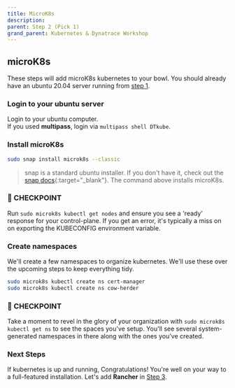 ```yaml
---
title: MicroK8s
description:
parent: Step 2 (Pick 1)
grand_parent: Kubernetes & Dynatrace Workshop
---
```


## microK8s

These steps will add microK8s kubernetes to your bowl.  You should already have an ubuntu 20.04 server running from [step 1](step1).

### Login to your ubuntu server

Login to your ubuntu computer.  
If you used **multipass**, login via `multipass shell DTkube`.

### Install microK8s

```bash
sudo snap install microk8s --classic
```

> snap is a standard ubuntu installer.  If you don't have it, check out the [snap docs](https://snapcraft.io/docs/installing-snapd?_ga=2.268412426.506881216.1628521158-685084332.1628085001){:target="_blank"}.
> The command above installs microK8s.

### :checkered_flag: CHECKPOINT
Run `sudo microk8s kubectl get nodes` and ensure you see a 'ready' response for your control-plane.  If you get an error, it's typically a miss on on exporting the KUBECONFIG environment variable.  

### Create namespaces

We'll create a few namespaces to organize kubernetes.  We'll use these over the upcoming steps to keep everything tidy.

```bash
sudo microk8s kubectl create ns cert-manager
sudo microk8s kubectl create ns cow-herder
```

### :checkered_flag: CHECKPOINT

Take a moment to revel in the glory of your organization with `sudo microk8s kubectl get ns` to see the spaces you've setup.  You'll see several system-generated namespaces in there along with the ones you've created.

### Next Steps

If kubernetes is up and running, Congratulations!  You're well on your way to a full-featured installation.  Let's add **Rancher** in [Step 3](step3).

<script src="{{ base.url | prepend: site.url }}/assets/js/copy.js"></script>
